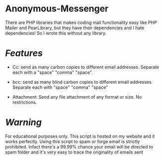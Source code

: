 # Anonymous-Messenger

There are PHP libraries that makes coding mail functionality easy
like PHP Mailer and PearLibrary, but they have their dependencies 
and I hate dependencies! So I wrote this without any library. 

# *Features*

* Cc: send as many carbon copies to different email addresses. Separate each with a "space" "comma" "space".

* bcc: send as many blind carbon copies to different email addresses. Separate each with "space" "comma" "space"

* Attachment: Send any file attachment of any format or size. No restrictions. 

# *Warning*

 For educational purposes only. This script is hosted on my website and it works perfectly. 
 Using this script to spam or forge email is strictly prohibited. Infact there's a 99.99% chance
 your email will be directed to spam folder and it's very easy to trace the originality of emails sent
